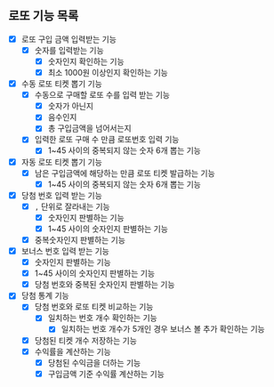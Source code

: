 ## 로또 기능 목록
- [x] 로또 구입 금액 입력받는 기능
    - [x] 숫자를 입력받는 기능
        - [x] 숫자인지 확인하는 기능
        - [x] 최소 1000원 이상인지 확인하는 기능 
    
- [x] 수동 로또 티켓 뽑기 기능
    - [x] 수동으로 구매할 로또 수를 입력 받는 기능
        - [x] 숫자가 아닌지
        - [x] 음수인지
        - [x] 총 구입금액을 넘어서는지
    - [x] 입력한 로또 구매 수 만큼 로또번호 입력 기능
        - [x] 1~45 사이의 중복되지 않는 숫자 6개 뽑는 기능

- [x] 자동 로또 티켓 뽑기 기능
    - [x] 남은 구입금액에 해당하는 만큼 로또 티켓 발급하는 기능
        - [x] 1~45 사이의 중복되지 않는 숫자 6개 뽑는 기능 
    
- [x] 당첨 번호 입력 받는 기능
    - [x] `,` 단위로 잘라내는 기능
        - [x] 숫자인지 판별하는 기능
        - [x] 1~45 사이의 숫자인지 판별하는 기능
    - [x] 중복숫자인지 판별하는 기능

- [x] 보너스 번호 입력 받는 기능
    - [x] 숫자인지 판별하는 기능
    - [x] 1~45 사이의 숫자인지 판별하는 기능
    - [x] 당첨 번호와 중복된 숫자인지 판별하는 기능

- [x] 당첨 통계 기능
    - [x] 당첨 번호와 로또 티켓 비교하는 기능 
        - [x] 일치하는 번호 개수 확인하는 기능
            - [x] 일치하는 번호 개수가 5개인 경우 보너스 볼 추가 확인하는 기능
    - [x] 당첨된 티켓 개수 저장하는 기능
    - [x] 수익률을 계산하는 기능
        - [x] 당첨된 수익금을 더하는 기능
        - [x] 구입금액 기준 수익률 계산하는 기능